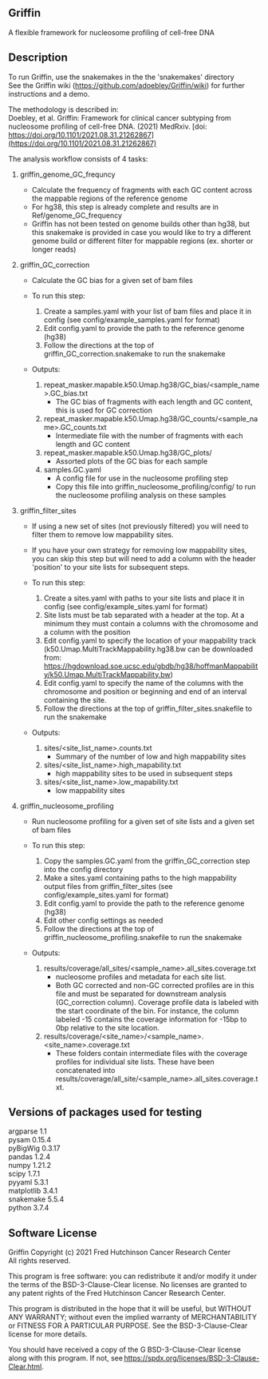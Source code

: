 ## Griffin
A flexible framework for nucleosome profiling of cell-free DNA


## Description
To run Griffin, use the snakemakes in the the 'snakemakes' directory  
See the Griffin wiki (https://github.com/adoebley/Griffin/wiki) for further instructions and a demo.

The methodology is described in:  
Doebley, et al. Griffin: Framework for clinical cancer subtyping from nucleosome profiling of cell-free DNA. (2021) MedRxiv. [doi: https://doi.org/10.1101/2021.08.31.21262867](https://doi.org/10.1101/2021.08.31.21262867)

The analysis workflow consists of 4 tasks: 

1. griffin_genome_GC_frequncy  
    - Calculate the frequency of fragments with each GC content across the mappable regions of the reference genome  
    - For hg38, this step is already complete and results are in Ref/genome_GC_frequency  
    - Griffin has not been tested on genome builds other than hg38, but this snakemake is provided in case you would like to try a different genome build or different filter for mappable regions (ex. shorter or longer reads)  
    
2. griffin_GC_correction  
    - Calculate the GC bias for a given set of bam files  
    - To run this step:  
        1. Create a samples.yaml with your list of bam files and place it in config (see config/example_samples.yaml for format)  
        2. Edit config.yaml to provide the path to the reference genome (hg38)  
        3. Follow the directions at the top of griffin_GC_correction.snakemake to run the snakemake  
      
    - Outputs:  
        1. repeat_masker.mapable.k50.Umap.hg38/GC_bias/<sample_name>.GC_bias.txt  
            - The GC bias of fragments with each length and GC content, this is used for GC correction  
        2. repeat_masker.mapable.k50.Umap.hg38/GC_counts/<sample_name>.GC_counts.txt  
            - Intermediate file with the number of fragments with each length and GC content  
        3. repeat_masker.mapable.k50.Umap.hg38/GC_plots/  
            - Assorted plots of the GC bias for each sample  
        4. samples.GC.yaml  
            - A config file for use in the nucleosome profiling step 
            - Copy this file into griffin_nucleosome_profiling/config/ to run the nucleosome profiling analysis on these samples
      
3. griffin_filter_sites  
    - If using a new set of sites (not previously filtered) you will need to filter them to remove low mappability sites.  
    - If you have your own strategy for removing low mappability sites, you can skip this step but will need to add a column with the header 'position' to your site lists for subsequent steps.  
     - To run this step:  
        1. Create a sites.yaml with paths to your site lists and place it in config (see config/example_sites.yaml for format)  
        2. Site lists must be tab separated with a header at the top. At a minimum they must contain a columns with the chromosome and a column with the position
        3. Edit config.yaml to specify the location of your mappability track (k50.Umap.MultiTrackMappability.hg38.bw can be downloaded from: https://hgdownload.soe.ucsc.edu/gbdb/hg38/hoffmanMappability/k50.Umap.MultiTrackMappability.bw)  
        4. Edit config.yaml to specify the name of the columns with the chromosome and position or beginning and end of an interval containing the site.  
        5. Follow the directions at the top of griffin_filter_sites.snakefile to run the snakemake  
      
    - Outputs:  
        1. sites/<site_list_name>.counts.txt  
            - Summary of the number of low and high mappability sites  
        2. sites/<site_list_name>.high_mapability.txt  
            - high mappability sites to be used in subsequent steps  
        3. sites/<site_list_name>.low_mapability.txt  
            - low mappability sites  
      
 4. griffin_nucleosome_profiling  
    - Run nucleosome profiling for a given set of site lists and a given set of bam files  
    - To run this step:  
        1. Copy the samples.GC.yaml from the griffin_GC_correction step into the config directory  
        2. Make a sites.yaml containing paths to the high mappability output files from griffin_filter_sites (see config/example_sites.yaml for format)  
        3. Edit config.yaml to provide the path to the reference genome (hg38)  
        4. Edit other config settings as needed  
        5. Follow the directions at the top of griffin_nucleosome_profiling.snakefile to run the snakemake  
        
    - Outputs:  
        1. results/coverage/all_sites/<sample_name>.all_sites.coverage.txt  
            - nucleosome profiles and metadata for each site list.   
            - Both GC corrected and non-GC corrected profiles are in this file and must be separated for downstream analysis (GC_correction column). Coverage profile data is labeled with the start coordinate of the bin. For instance, the column labeled -15 contains the coverage information for -15bp to 0bp relative to the site location.  
        2. results/coverage/<site_name>/<sample_name>.<site_name>.coverage.txt  
            - These folders contain intermediate files with the coverage profiles for individual site lists. These have been concatenated into results/coverage/all_site/<sample_name>.all_sites.coverage.txt. 

## Versions of packages used for testing  
argparse 1.1  
pysam 0.15.4   
pyBigWig 0.3.17  
pandas 1.2.4  
numpy 1.21.2  
scipy 1.7.1  
pyyaml 5.3.1  
matplotlib 3.4.1  
snakemake 5.5.4  
python 3.7.4  


## Software License   
Griffin Copyright (c) 2021 Fred Hutchinson Cancer Research Center  
All rights reserved.  

This program is free software: you can redistribute it and/or modify it under the terms of the BSD-3-Clause-Clear license. No licenses are granted to any patent rights of the Fred Hutchinson Cancer Research Center.  

This program is distributed in the hope that it will be useful, but WITHOUT ANY WARRANTY; without even the implied warranty of MERCHANTABILITY or FITNESS FOR A PARTICULAR PURPOSE. See the BSD-3-Clause-Clear license for more details.  

You should have received a copy of the G BSD-3-Clause-Clear license along with this program. If not, see https://spdx.org/licenses/BSD-3-Clause-Clear.html. 
